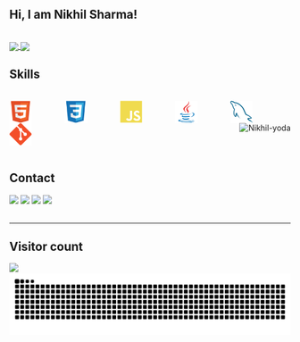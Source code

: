 ## Hi, I am Nikhil Sharma!
</br>

<div>
  <a href="https://github.com/sharmanikkkhil">
    <img align="center" height="170" src="https://github-readme-stats.vercel.app/api/top-langs/?username=sharmanikkkhil&layout=compact&langs_count=16&theme=dracula"/>
    <img align="center" src="https://github-readme-stats.vercel.app/api?username=sharmanikkkhil&show_icons=true&theme=dracula&include_all_commits=true&count_private=true&hide=issues&cache_seconds=60">
  </a>
</div>

## Skills
<div style="display: inline_block"><br>
  <img height="40" align="center" alt="Nikhil-HTML" height="30" width="40" src="https://raw.githubusercontent.com/devicons/devicon/master/icons/html5/html5-original.svg">
  &nbsp;&nbsp;&nbsp;&nbsp;&nbsp;&nbsp;&nbsp;&nbsp;&nbsp;&nbsp;&nbsp;&nbsp;&nbsp;
  <img height="40" align="center" alt="Nikhil-CSS" height="30" width="40" src="https://raw.githubusercontent.com/devicons/devicon/master/icons/css3/css3-original.svg">
  &nbsp;&nbsp;&nbsp;&nbsp;&nbsp;&nbsp;&nbsp;&nbsp;&nbsp;&nbsp;&nbsp;&nbsp;&nbsp;
  <img height="40" align="center" alt="Nikhil-Js" height="30" width="40" src="https://raw.githubusercontent.com/devicons/devicon/master/icons/javascript/javascript-plain.svg">
  &nbsp;&nbsp;&nbsp;&nbsp;&nbsp;&nbsp;&nbsp;&nbsp;&nbsp;&nbsp;&nbsp;&nbsp;&nbsp;
   <img height="40" align="center" alt="Nikhil-HTML" height="30" width="40" src="https://raw.githubusercontent.com/devicons/devicon/master/icons/java/java-original.svg">
  &nbsp;&nbsp;&nbsp;&nbsp;&nbsp;&nbsp;&nbsp;&nbsp;&nbsp;&nbsp;&nbsp;&nbsp;&nbsp;
  <img height="40" align="center" alt="Nikhil-HTML" height="30" width="40" src="https://raw.githubusercontent.com/devicons/devicon/master/icons/mysql/mysql-original.svg">
  &nbsp;&nbsp;&nbsp;&nbsp;&nbsp;&nbsp;&nbsp;&nbsp;&nbsp;&nbsp;&nbsp;&nbsp;&nbsp;
   <img height="40" align="center" alt="Nikhil-HTML" height="30" width="40" src="https://raw.githubusercontent.com/devicons/devicon/master/icons/git/git-original.svg">
  <img align="right" height="80em" alt="Nikhil-yoda" src="https://i.giphy.com/media/v1.Y2lkPTc5MGI3NjExMmlneDk5NnhuMG8yeTV1ZzR0a2oydXBzdXllM3VwdmExMmlmaGZ0cCZlcD12MV9pbnRlcm5hbF9naWZfYnlfaWQmY3Q9Zw/qgQUggAC3Pfv687qPC/giphy.gif">
</div>
</br>

## Contact 
<div> 
  <a href="https://www.linkedin.com/in/sharmanikkkhil" target="_blank"><img src="https://img.shields.io/badge/-LinkedIn-%230077B5?style=for-the-badge&logo=linkedin&logoColor=white" target="_blank"></a> 
  <a href="https://twitter.com/sharma_nikkkhil" target="_blank"><img src="https://img.shields.io/badge/-Twitter-%23EA4335?style=for-the-badge&logo=twitter&logoColor=white" target="_blank"></a>
  <a href="https://instagram.com/yoursnikhilll" target="_blank"><img src="https://img.shields.io/badge/-Instagram-%23E4405F?style=for-the-badge&logo=instagram&logoColor=white" target="_blank"></a>
  <a href = "mailto: nikhiltirathsharma28@gmail.com"><img src="https://img.shields.io/badge/-Gmail-%23333?style=for-the-badge&logo=gmail&logoColor=white" target="_blank"></a>
</br>
</br>
<hr/>

## Visitor count
<img src="https://profile-counter.glitch.me/sharmanikkkhil/count.svg" />

<picture>
  <source media="(prefers-color-scheme: dark)" srcset="https://github.com/sharmanikkkhil/sharmanikkkhil/raw/main/dist/github-snake-dark.svg" />
  <source media="(prefers-color-scheme: light)" srcset="https://github.com/sharmanikkkhil/sharmanikkkhil/raw/main/dist/github-snake.svg" />
  <img alt="github-snake" src="https://github.com/sharmanikkkhil/sharmanikkkhil/raw/main/dist/github-snake.svg" />
</picture>

</div>
